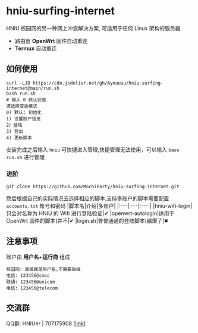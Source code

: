 # hniu-surfing-internet
HNIU 校园网的另一种网上冲浪解决方案, 可适用于任何 Linux 架构的服务器
- 路由器 **OpenWrt** 固件自动重连
- **Termux** 自动重连
## 如何使用
```shell
curl -LJO https://cdn.jsdelivr.net/gh/Ayouuuu/hniu-surfing-internet@main/run.sh
bash run.sh
# 输入 0 默认安装
请选择安装模式
0) 默认: 初始化
1) 设置账户信息
2）登陆
3) 登出
4) 更新脚本
```
安装完成之后输入 `hniu` 可快捷进入管理,快捷管理无法使用，可以输入 `base run.sh` 进行管理

### 进阶
```shell
git clone https://github.com/MochiParty/hniu-surfing-internet.git
```
然后根据自己的实际情况去选择相应的脚本,支持多账户的脚本需要配置 `accounts.txt` 帐号和密码
|脚本名|介绍|多账户|
|:---|:---|:---:|
|hniu-wifi-login|只会对名称为 HNIU 的 Wifi 进行登陆验证|✔
|openwrt-autologin|适用于 OpenWrt 固件的脚本(并不|✔
|login.sh|普普通通的登陆脚本(鶸爆了|✖

## 注意事项
账户由 **用户名**+**运行商** 组成
```text
校园网: 直接就是用户名,不需要后缀
电信: 123456@cmcc
联通: 123456@unicom
电信: 123456@telecom
```

## 交流群
QQ群: HNIUer | 707175908 [[link](https://jq.qq.com/?_wv=1027&k=qeqLaXhG)]
